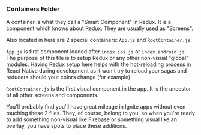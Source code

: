 ### Containers Folder

A container is what they call a "Smart Component" in Redux. It is a component which knows about Redux. They are usually used as "Screens".

Also located in here are 2 special containers: `App.js` and `RootContainer.js`.

`App.js` is first component loaded after `index.ios.js` or `index.android.js`. The purpose of this file is to setup Redux or any other non-visual "global" modules. Having Redux setup here helps with the hot-reloading
process in React Native during development as it won't try to reload your sagas and reducers should your colors change (for example).

`RootContainer.js` is the first visual component in the app. It is the ancestor of all other screens and components.

You'll probably find you'll have great mileage in Ignite apps without even touching these 2 files. They, of course, belong to you, so when you're ready to add something non-visual like Firebase or something visual like
an overlay, you have spots to place these additions.
